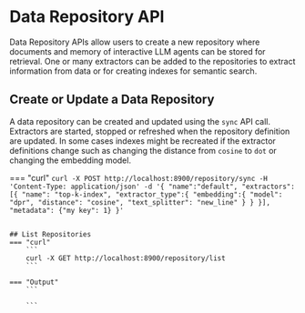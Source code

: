 # Data Repository API

Data Repository APIs allow users to create a new repository where documents and memory of interactive LLM agents can be stored for retrieval. One or many extractors can be added to the repositories to extract information from data or for creating indexes for semantic search. 


## Create or Update a Data Repository
A data repository can be created and updated using the `sync` API call. Extractors are started, stopped or refreshed when the repository definition are updated. In some cases indexes might be recreated if the extractor definitions change such as changing the distance from `cosine` to `dot` or changing the embedding model.

=== "curl"
    ```
    curl -X POST http://localhost:8900/repository/sync
    -H 'Content-Type: application/json'
    -d '{
            "name":"default",
            "extractors": [{
                "name": "top-k-index",
                "extractor_type":{
                    "embedding":{
                        "model": "dpr",
                        "distance": "cosine",
                        "text_splitter": "new_line"
                        }
                    }
                }],
            "metadata": {"my key": 1}
        }'
    ```

```

## List Repositories
=== "curl"
    ```
    curl -X GET http://localhost:8900/repository/list
    ```

=== "Output"
    ```

    ```